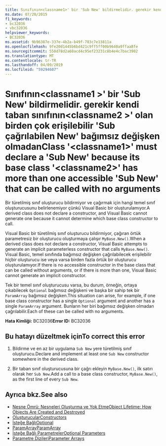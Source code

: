 ```yaml
---
title: Sınıfının<classname1>' bir 'Sub New' bildirmelidir. gerekir kendi taban sınıfının<classname2>' olan birden çok erişilebilir 'Sub çağrılabilen New' bağımsız değişken olmadan
ms.date: 07/20/2015
f1_keywords:
- bc32036
- vbc32036
helpviewer_keywords:
- BC32036
ms.assetid: 9b96387e-337e-4b2a-b49f-783c7e13811a
ms.openlocfilehash: 9fe20d1445b6bd421c9ff5ff00b9640a9ffaa8fe
ms.sourcegitcommit: 558d78d2a68acd4c95ef23231c8b4e4c7bac3902
ms.translationtype: MT
ms.contentlocale: tr-TR
ms.lasthandoff: 04/09/2019
ms.locfileid: "59294607"
---
```

# <a name="class-classname1-must-declare-a-sub-new-because-its-base-class-classname2-has-more-than-one-accessible-sub-new-that-can-be-called-with-no-arguments"></a><span data-ttu-id="9bdfe-102">Sınıfının\<classname1 >' bir 'Sub New' bildirmelidir. gerekir kendi taban sınıfının\<classname2 >' olan birden çok erişilebilir 'Sub çağrılabilen New' bağımsız değişken olmadan</span><span class="sxs-lookup"><span data-stu-id="9bdfe-102">Class '\<classname1>' must declare a 'Sub New' because its base class '\<classname2>' has more than one accessible 'Sub New' that can be called with no arguments</span></span>
<span data-ttu-id="9bdfe-103">Bir türetilmiş sınıf oluşturucu bildirmiyor ve çağırmak için hangi temel sınıf oluşturucusunu belirlenemiyor çünkü Visual Basic bir oluşturulamıyor.</span><span class="sxs-lookup"><span data-stu-id="9bdfe-103">A derived class does not declare a constructor, and Visual Basic cannot generate one because it cannot determine which base class constructor to call.</span></span>  
  
 <span data-ttu-id="9bdfe-104">Visual Basic bir türetilmiş sınıf oluşturucu bildirmiyor, çağıran örtük parametresiz bir oluşturucu oluşturmaya çalışır `MyBase.New()`.</span><span class="sxs-lookup"><span data-stu-id="9bdfe-104">When a derived class does not declare a constructor, Visual Basic attempts to generate an implicit parameterless constructor that calls `MyBase.New()`.</span></span> <span data-ttu-id="9bdfe-105">Visual Basic, temel sınıfında bağımsız değişken çağrılabilecek erişilebilir hiçbir oluşturucu ise veya varsa birden fazla örtük bir oluşturucu oluşturulamıyor.</span><span class="sxs-lookup"><span data-stu-id="9bdfe-105">If there is no accessible constructor in the base class that can be called without arguments, or if there is more than one, Visual Basic cannot generate an implicit constructor.</span></span>  
  
 <span data-ttu-id="9bdfe-106">Tek bir temel sınıf oluşturucusu varsa, bu durum, örneğin, ortaya çıkabilecek `Optional` bağımsız değişkeni ve başka bir sahip tek bir `ParamArray` bağımsız değişken.</span><span class="sxs-lookup"><span data-stu-id="9bdfe-106">This situation can arise, for example, if one base class constructor has a single `Optional` argument and another has a single `ParamArray` argument.</span></span> <span data-ttu-id="9bdfe-107">Bunların her biri bağımsız değişken olmadan çağrılabilir.</span><span class="sxs-lookup"><span data-stu-id="9bdfe-107">Each of these can be called with no arguments.</span></span>  
  
 <span data-ttu-id="9bdfe-108">**Hata Kimliği:** BC32036</span><span class="sxs-lookup"><span data-stu-id="9bdfe-108">**Error ID:** BC32036</span></span>  
  
## <a name="to-correct-this-error"></a><span data-ttu-id="9bdfe-109">Bu hatayı düzeltmek için</span><span class="sxs-lookup"><span data-stu-id="9bdfe-109">To correct this error</span></span>  
  
1. <span data-ttu-id="9bdfe-110">Bildirme ve en az bir uygulama `Sub New` yere türetilmiş sınıf oluşturucu.</span><span class="sxs-lookup"><span data-stu-id="9bdfe-110">Declare and implement at least one `Sub New` constructor somewhere in the derived class.</span></span>  
  
2. <span data-ttu-id="9bdfe-111">Bir taban sınıf oluşturucusuna bir çağrı ekleyin `MyBase.New()`, ilk satırı olarak her `Sub New`.</span><span class="sxs-lookup"><span data-stu-id="9bdfe-111">Add a call to a base class constructor, `MyBase.New()`, as the first line of every `Sub New`.</span></span>  
  
## <a name="see-also"></a><span data-ttu-id="9bdfe-112">Ayrıca bkz.</span><span class="sxs-lookup"><span data-stu-id="9bdfe-112">See also</span></span>

- [<span data-ttu-id="9bdfe-113">Nesne Ömrü: Nesneleri Oluşturma ve Yok Etme</span><span class="sxs-lookup"><span data-stu-id="9bdfe-113">Object Lifetime: How Objects Are Created and Destroyed</span></span>](../../visual-basic/programming-guide/language-features/objects-and-classes/object-lifetime-how-objects-are-created-and-destroyed.md)
- [<span data-ttu-id="9bdfe-114">Oluşturucular</span><span class="sxs-lookup"><span data-stu-id="9bdfe-114">Constructors</span></span>](~/docs/visual-basic/programming-guide/concepts/object-oriented-programming.md#constructors)
- [<span data-ttu-id="9bdfe-115">İsteğe Bağlı</span><span class="sxs-lookup"><span data-stu-id="9bdfe-115">Optional</span></span>](../../visual-basic/language-reference/modifiers/optional.md)
- [<span data-ttu-id="9bdfe-116">ParamArray</span><span class="sxs-lookup"><span data-stu-id="9bdfe-116">ParamArray</span></span>](../../visual-basic/language-reference/modifiers/paramarray.md)
- [<span data-ttu-id="9bdfe-117">İsteğe Bağlı Parametreler</span><span class="sxs-lookup"><span data-stu-id="9bdfe-117">Optional Parameters</span></span>](../../visual-basic/programming-guide/language-features/procedures/optional-parameters.md)
- [<span data-ttu-id="9bdfe-118">Parametre Dizileri</span><span class="sxs-lookup"><span data-stu-id="9bdfe-118">Parameter Arrays</span></span>](../../visual-basic/programming-guide/language-features/procedures/parameter-arrays.md)
